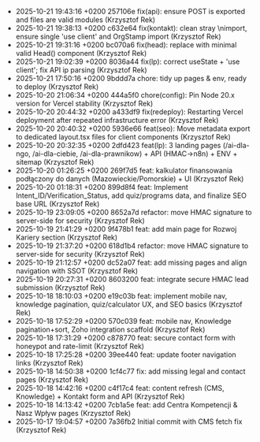 - 2025-10-21 19:43:16 +0200 257106e fix(api): ensure POST is exported and files are valid modules (Krzysztof Rek)
- 2025-10-21 19:38:13 +0200 c632e64 fix(kontakt): clean stray \nimport, ensure single 'use client' and OrgStamp import (Krzysztof Rek)
- 2025-10-21 19:31:16 +0200 bc070a6 fix(head): replace with minimal valid Head() component (Krzysztof Rek)
- 2025-10-21 19:02:39 +0200 8036a44 fix(lp): correct useState + 'use client'; fix API ip parsing (Krzysztof Rek)
- 2025-10-21 17:50:16 +0200 9bddd7a chore: tidy up pages & env, ready to deploy (Krzysztof Rek)
- 2025-10-20 21:06:34 +0200 444a5f0 chore(config): Pin Node 20.x version for Vercel stability (Krzysztof Rek)
- 2025-10-20 20:44:32 +0200 a433df9 fix(redeploy): Restarting Vercel deployment after repeated infrastructure error (Krzysztof Rek)
- 2025-10-20 20:40:32 +0200 5936e66 feat(seo): Move metadata export to dedicated layout.tsx files for client components (Krzysztof Rek)
- 2025-10-20 20:32:35 +0200 2dfd423 feat(lp): 3 landing pages (/ai-dla-ngo, /ai-dla-ciebie, /ai-dla-prawnikow) + API (HMAC→n8n) + ENV + sitemap (Krzysztof Rek)
- 2025-10-20 01:26:25 +0200 269f7d5 feat: kalkulator finansowania podłączony do danych (Mazowieckie/Pomorskie) + UI (Krzysztof Rek)
- 2025-10-20 01:18:31 +0200 899d8f4 feat: Implement Intent_ID/Verification_Status, add quiz/programs data, and finalize SEO base URL (Krzysztof Rek)
- 2025-10-19 23:09:05 +0200 8652a7d refactor: move HMAC signature to server-side for security (Krzysztof Rek)
- 2025-10-19 21:41:29 +0200 9f478b1 feat: add main page for Rozwoj Kariery section (Krzysztof Rek)
- 2025-10-19 21:37:20 +0200 618d1b4 refactor: move HMAC signature to server-side for security (Krzysztof Rek)
- 2025-10-19 21:12:57 +0200 dc52a07 feat: add missing pages and align navigation with SSOT (Krzysztof Rek)
- 2025-10-19 20:27:31 +0200 8603200 feat: integrate secure HMAC lead submission (Krzysztof Rek)
- 2025-10-18 18:10:03 +0200 e19c03b feat: implement mobile nav, knowledge pagination, quiz/calculator UX, and SEO basics (Krzysztof Rek)
- 2025-10-18 17:52:29 +0200 570c039 feat: mobile nav, Knowledge pagination+sort, Zoho integration scaffold (Krzysztof Rek)
- 2025-10-18 17:31:29 +0200 c878770 feat: secure contact form with honeypot and rate-limit (Krzysztof Rek)
- 2025-10-18 17:25:28 +0200 39ee440 feat: update footer navigation links (Krzysztof Rek)
- 2025-10-18 14:50:38 +0200 1cf4c77 fix: add missing legal and contact pages (Krzysztof Rek)
- 2025-10-18 14:42:16 +0200 c4f17c4 feat: content refresh (CMS, Knowledge) + Kontakt form and API (Krzysztof Rek)
- 2025-10-18 14:13:42 +0200 7cb1a5e feat: add Centra Kompetencji & Nasz Wpływ pages (Krzysztof Rek)
- 2025-10-17 19:04:57 +0200 7a36fb2 Initial commit with CMS fetch fix (Krzysztof Rek)